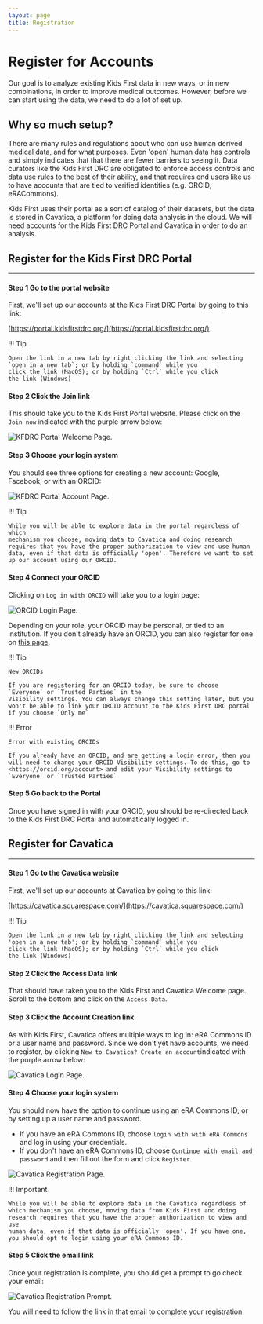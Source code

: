 ```yaml
---
layout: page
title: Registration
---
```

Register for Accounts
=====================

Our goal is to analyze existing Kids First data in new ways,
or in new combinations, in order to improve medical outcomes. However,
before we can start using the data, we need to do a lot of set up.

Why so much setup?
------------------

There are many rules and regulations about who can
use human derived medical data, and for what purposes. Even 
'open' human data has controls and simply indicates that that there are fewer barriers to seeing it. Data curators like
the Kids First DRC are obligated to enforce access controls and data use
rules to the best of their ability, and that requires end users like us
to have accounts that are tied to verified identities (e.g. ORCID, eRACommons).

Kids First uses their portal as a sort of catalog of their datasets, but
the data is stored in Cavatica, a platform for doing data analysis in the
cloud. We will need accounts for the Kids First
DRC Portal and Cavatica in order to do an analysis.


<!--Kids
First DRC maintains Whole Genome Sequences (WGS) and/or RNAseq data for
over 12,000 individuals. One type of file that stores genomic data like
this is called a bam file: a 	**B**inary sequence
**A**lignment **M**ap format file. We'll talk more
about file types later, but what is important here is that a bam file is
the smallest way to store alignment data. 

A bam file for RNAseq from one
individual typically ranges from 15 to 30 *gigabytes*, while a WGS bam
file for one individual can be as many as 350GB. This does not include 
all of the files that go with each bam file in order to make them
useable for analysis. As of early 2020, the Kids First overall dataset
is 1.31 *petabytes*. Since there is so much data, it needs to live in a
huge, dedicated compute space, and running an analysis generally
requires much more memory and storage than is available on an office
computer.
-->


## Register for the Kids First DRC Portal
--------------------------------------

#### Step 1 Go to the portal website

First, we'll set up our accounts at the Kids First DRC Portal by going
to this link:

[https://portal.kidsfirstdrc.org/](https://portal.kidsfirstdrc.org/)

!!! Tip

    Open the link in a new tab by right clicking the link and selecting
    `open in a new tab`; or by holding `command` while you
    click the link (MacOS); or by holding `Ctrl` while you click
    the link (Windows)


#### Step 2 Click the Join link

This should take you to the Kids First Portal website. Please click on
the `Join now` indicated with the purple arrow below:

![**KFDRC Portal Welcome Page.**](../../images/KidsFirstPortal_1.png)

#### Step 3 Choose your login system

You should see three options for creating a new account: Google,
Facebook, or with an ORCID:

![**KFDRC Portal Account Page.**](../../images/KidsFirstPortal_2.png)


!!! Tip

    While you will be able to explore data in the portal regardless of which
    mechanism you choose, moving data to Cavatica and doing research
    requires that you have the proper authorization to view and use human
    data, even if that data is officially 'open'. Therefore we want to set
    up our account using our ORCID.


#### Step 4 Connect your ORCID

Clicking on `Log in with ORCID` will take you to a login
page:

![**ORCID Login Page.**](../../images/KidsFirstPortal_3.png)

Depending on your role, your ORCID may be personal, or tied to an
institution. If you don't already have an ORCID, you can also register
for one on [this page](https://orcid.org/register).

!!! Tip

    New ORCIDs

    If you are registering for an ORCID today, be sure to choose
    `Everyone` or `Trusted Parties` in the
    Visibility settings. You can always change this setting later, but you
    won't be able to link your ORCID account to the Kids First DRC portal
    if you choose `Only me`

!!! Error

    Error with existing ORCIDs

    If you already have an ORCID, and are getting a login error, then you
    will need to change your ORCID Visibility settings. To do this, go to
    <https://orcid.org/account> and edit your Visibility settings to
    `Everyone` or `Trusted Parties`


#### Step 5 Go back to the Portal

Once you have signed in with your ORCID, you should be re-directed back
to the Kids First DRC Portal and automatically logged in.

## Register for Cavatica
------------------------

#### Step 1 Go to the Cavatica website

First, we'll set up our accounts at Cavatica by going to this link:

[https://cavatica.squarespace.com/](https://cavatica.squarespace.com/)

!!! Tip

    Open the link in a new tab by right clicking the link and selecting
    'open in a new tab'; or by holding `command` while you
    click the link (MacOS); or by holding `Ctrl` while you click
    the link (Windows)


#### Step 2 Click the Access Data link

That should have taken you to the Kids First and Cavatica Welcome page.
Scroll to the bottom and click on the `Access Data`.

#### Step 3 Click the Account Creation link

As with Kids First, Cavatica offers multiple ways to log in: eRA Commons
ID or a user name and password. Since we don't yet have accounts, we
need to register, by clicking `New to Cavatica? Create an
account`indicated with the purple arrow below:

![**Cavatica Login Page.**](../../images/Cavatica_1.png)

#### Step 4 Choose your login system

You should now have the option to continue using an eRA Commons ID, or
by setting up a user name and password.

-   If you have an eRA Commons ID, choose `login with with eRA
    Commons` and log in using your credentials.
-   If you don't have an eRA Commons ID, choose `Continue with email
    and password` and then fill out the form and click
    `Register`.

![**Cavatica Registration Page.**](../../images/Cavatica_2.png)

!!! Important

    While you will be able to explore data in the Cavatica regardless of
    which mechanism you choose, moving data from Kids First and doing
    research requires that you have the proper authorization to view and use
    human data, even if that data is officially 'open'. If you have one,
    you should opt to login using your eRA Commons ID.


#### Step 5 Click the email link

Once your registration is complete, you should get a prompt to go check
your email:

![**Cavatica Registration Prompt.**](../../images/Cavatica_3.png)

You will need to follow the link in that email to complete your
registration.
